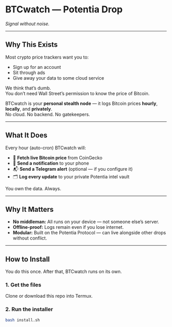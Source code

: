 # **BTCwatch — Potentia Drop**  
*Signal without noise.*  

---

## **Why This Exists**  
Most crypto price trackers want you to:  
- Sign up for an account  
- Sit through ads  
- Give away your data to some cloud service  

We think that’s dumb.  
You don’t need Wall Street’s permission to know the price of Bitcoin.  

BTCwatch is your **personal stealth node** — it logs Bitcoin prices **hourly**, **locally**, and **privately**.  
No cloud. No backend. No gatekeepers.  

---

## **What It Does**  
Every hour (auto-cron) BTCwatch will:  
- 📡 **Fetch live Bitcoin price** from CoinGecko  
- 📲 **Send a notification** to your phone  
- 📬 **Send a Telegram alert** (optional — if you configure it)  
- 🗂 **Log every update** to your private Potentia intel vault  

You own the data. Always.  

---

## **Why It Matters**  
- **No middleman:** All runs on your device — not someone else’s server.  
- **Offline-proof:** Logs remain even if you lose internet.  
- **Modular:** Built on the Potentia Protocol — can live alongside other drops without conflict.  

---

## **How to Install**  
You do this once. After that, BTCwatch runs on its own.  

### 1. Get the files  
Clone or download this repo into Termux.  

### 2. Run the installer  
```bash
bash install.sh
```

